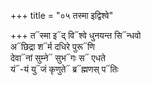 +++
title = "०५ तस्मा इद्विश्वे"

+++
त᳓स्मा इ᳓द् वि᳓श्वे धुनयन्त सि᳓न्धवो  
अ᳓छिद्रा श᳓र्म दधिरे पुरू᳓णि  
देवा᳓नां सुम्ने᳓ सुभ᳓गः स᳓ एधते  
यं᳓-यं यु᳓जं कृणुते᳓ ब्र᳓ह्मणस् प᳓तिः